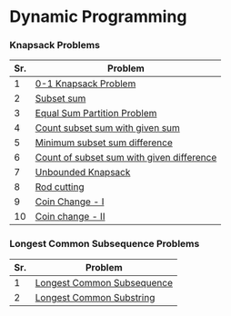 # Dynamic Programming

### Knapsack Problems

| Sr. | Problem                                                                              |
| --- | ------------------------------------------------------------------------------------ |
| 1   | [0-1 Knapsack Problem](./AV1_01knapsack.md)                                          |
| 2   | [Subset sum](./AV2_subSetSum.md)                                                     |
| 3   | [Equal Sum Partition Problem](./AV3_equalSumPartition.md)                            |
| 4   | [Count subset sum with given sum](./AV4_countSubSetSumWithGivenSum.md)               |
| 5   | [Minimum subset sum difference](./AV5_minSubSetSumDifference.md)                     |
| 6   | [Count of subset sum with given difference](./AV6_countSubsetWithGivenDifference.md) |
| 7   | [Unbounded Knapsack](./AV7_unboundedKnapsack.md)                                     |
| 8   | [Rod cutting](./AV8_rodCutting.md)                                                   |
| 9   | [Coin Change - I](./AV9_coinChange_I.md)                                             |
| 10  | [Coin change - II](./AV10_coinChange_II.md)                                          |

### Longest Common Subsequence Problems

| Sr. | Problem                                                          |
| --- | ---------------------------------------------------------------- |
| 1   | [Longest Common Subsequence](./AV11_longestCommonSubSequence.md) |
| 2   | [Longest Common Substring](./AV12_longestCommonSubstring.md)      |

